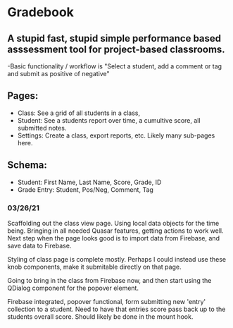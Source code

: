 # Gradebook
## A stupid fast, stupid simple performance based asssessment tool for project-based classrooms.

-Basic functionality / workflow is "Select a student, add a comment or tag and submit as positive of negative"

## Pages:
* Class: See a grid of all students in a class, 
* Student: See a students report over time, a cumultive score, all submitted notes.
* Settings: Create a class, export reports, etc. Likely many sub-pages here. 

## Schema:
* Student: First Name, Last Name, Score, Grade, ID
* Grade Entry: Student, Pos/Neg, Comment, Tag

### 03/26/21
Scaffolding out the class view page. Using local data objects for the time being. Bringing in all needed Quasar features, getting actions to work well. Next step when the page looks good is to import data from Firebase, and save data to Firebase.

Styling of class page is complete mostly. Perhaps I could instead use these knob components, make it submitable directly on that page. 

Going to bring in the class from Firebase now, and then start using the QDialog component for the popover element. 

Firebase integrated, popover functional, form submitting new 'entry' collection to a student. Need to have that entries score pass back up to the students overall score. Should likely be done in the mount hook.